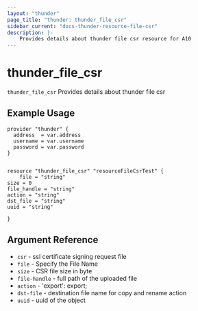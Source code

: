 ```yaml
---
layout: "thunder"
page_title: "thunder: thunder_file_csr"
sidebar_current: "docs-thunder-resource-file-csr"
description: |-
    Provides details about thunder file csr resource for A10
---
```


# thunder\_file\_csr

`thunder_file_csr` Provides details about thunder file csr
## Example Usage


```hcl
provider "thunder" {
  address  = var.address
  username = var.username
  password = var.password
}


resource "thunder_file_csr" "resourceFileCsrTest" {
	file = "string"
size = 0
file_handle = "string"
action = "string"
dst_file = "string"
uuid = "string"
 
}

```

## Argument Reference

* `csr` - ssl certificate signing request file
* `file` - Specify the File Name
* `size` - CSR file size in byte
* `file-handle` - full path of the uploaded file
* `action` - 'export': export;
* `dst-file` - destination file name for copy and rename action
* `uuid` - uuid of the object

